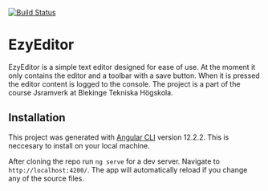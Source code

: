 [![Build Status](https://app.travis-ci.com/RobIsr/ezy-editor.svg?branch=main)](https://app.travis-ci.com/RobIsr/ezy-editor)

# EzyEditor

EzyEditor is a simple text editor designed for ease of use. At the moment it only contains the editor and a toolbar with a save button. When it is pressed the editor content is logged to the console. The project is a part of the course Jsramverk at Blekinge Tekniska Högskola.

## Installation

This project was generated with [Angular CLI](https://github.com/angular/angular-cli) version 12.2.2. This is neccesary to install on your local machine.

After cloning the repo run `ng serve` for a dev server. Navigate to `http://localhost:4200/`. The app will automatically reload if you change any of the source files.


